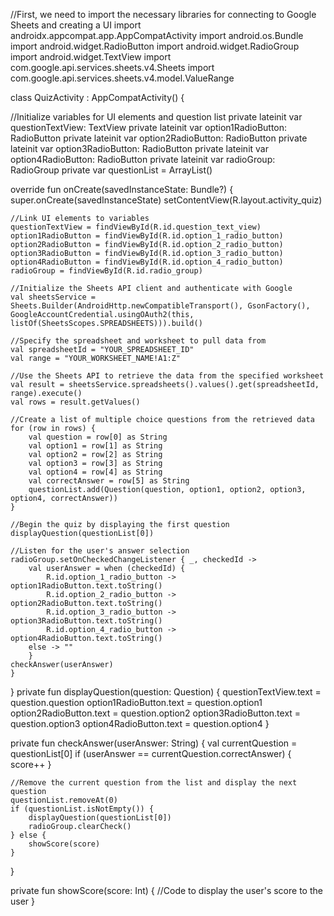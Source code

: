 //First, we need to import the necessary libraries for connecting to Google Sheets and creating a UI
import androidx.appcompat.app.AppCompatActivity
import android.os.Bundle
import android.widget.RadioButton
import android.widget.RadioGroup
import android.widget.TextView
import com.google.api.services.sheets.v4.Sheets
import com.google.api.services.sheets.v4.model.ValueRange

class QuizActivity : AppCompatActivity() {

//Initialize variables for UI elements and question list
private lateinit var questionTextView: TextView
private lateinit var option1RadioButton: RadioButton
private lateinit var option2RadioButton: RadioButton
private lateinit var option3RadioButton: RadioButton
private lateinit var option4RadioButton: RadioButton
private lateinit var radioGroup: RadioGroup
private var questionList = ArrayList<Question>()

override fun onCreate(savedInstanceState: Bundle?) {
    super.onCreate(savedInstanceState)
    setContentView(R.layout.activity_quiz)

    //Link UI elements to variables
    questionTextView = findViewById(R.id.question_text_view)
    option1RadioButton = findViewById(R.id.option_1_radio_button)
    option2RadioButton = findViewById(R.id.option_2_radio_button)
    option3RadioButton = findViewById(R.id.option_3_radio_button)
    option4RadioButton = findViewById(R.id.option_4_radio_button)
    radioGroup = findViewById(R.id.radio_group)

    //Initialize the Sheets API client and authenticate with Google
    val sheetsService = Sheets.Builder(AndroidHttp.newCompatibleTransport(), GsonFactory(), GoogleAccountCredential.usingOAuth2(this, listOf(SheetsScopes.SPREADSHEETS))).build()

    //Specify the spreadsheet and worksheet to pull data from
    val spreadsheetId = "YOUR_SPREADSHEET_ID"
    val range = "YOUR_WORKSHEET_NAME!A1:Z"

    //Use the Sheets API to retrieve the data from the specified worksheet
    val result = sheetsService.spreadsheets().values().get(spreadsheetId, range).execute()
    val rows = result.getValues()

    //Create a list of multiple choice questions from the retrieved data
    for (row in rows) {
        val question = row[0] as String
        val option1 = row[1] as String
        val option2 = row[2] as String
        val option3 = row[3] as String
        val option4 = row[4] as String
        val correctAnswer = row[5] as String
        questionList.add(Question(question, option1, option2, option3, option4, correctAnswer))
    }

    //Begin the quiz by displaying the first question
    displayQuestion(questionList[0])

    //Listen for the user's answer selection
    radioGroup.setOnCheckedChangeListener { _, checkedId ->
        val userAnswer = when (checkedId) {
            R.id.option_1_radio_button -> option1RadioButton.text.toString()
            R.id.option_2_radio_button -> option2RadioButton.text.toString()
            R.id.option_3_radio_button -> option3RadioButton.text.toString()
            R.id.option_4_radio_button -> option4RadioButton.text.toString()
        else -> ""
        }
    checkAnswer(userAnswer)
    }
  }
private fun displayQuestion(question: Question) {
    questionTextView.text = question.question
    option1RadioButton.text = question.option1
    option2RadioButton.text = question.option2
    option3RadioButton.text = question.option3
    option4RadioButton.text = question.option4
}

private fun checkAnswer(userAnswer: String) {
    val currentQuestion = questionList[0]
    if (userAnswer == currentQuestion.correctAnswer) {
        score++
    }

    //Remove the current question from the list and display the next question
    questionList.removeAt(0)
    if (questionList.isNotEmpty()) {
        displayQuestion(questionList[0])
        radioGroup.clearCheck()
    } else {
        showScore(score)
    }
}

private fun showScore(score: Int) {
    //Code to display the user's score to the user
}



